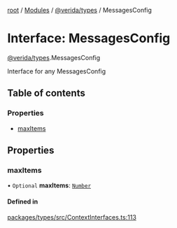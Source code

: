 [root](../README.md) / [Modules](../modules.md) / [@verida/types](../modules/verida_types.md) / MessagesConfig

# Interface: MessagesConfig

[@verida/types](../modules/verida_types.md).MessagesConfig

Interface for any MessagesConfig

## Table of contents

### Properties

- [maxItems](verida_types.MessagesConfig.md#maxitems)

## Properties

### maxItems

• `Optional` **maxItems**: [`Number`](../modules/verida_types._internal_.md#number)

#### Defined in

[packages/types/src/ContextInterfaces.ts:113](https://github.com/verida/verida-js/blob/5040472/packages/types/src/ContextInterfaces.ts#L113)
